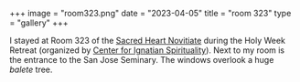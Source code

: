 +++
image = "room323.png"
date = "2023-04-05"
title = "room 323"
type = "gallery"
+++

I stayed at Room 323 of the [Sacred Heart
Novitiate](https://sacredheart.phjesuits.org/) during the Holy Week Retreat
(organized by [Center for Ignatian
Spirituality](https://phjesuits.org/cisphil/)). Next to my room is the entrance
to the San Jose Seminary. The windows overlook a huge *balete* tree.